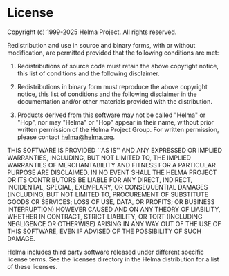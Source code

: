 # License

Copyright (c) 1999-2025 Helma Project. All rights reserved.

Redistribution and use in source and binary forms, with or without
modification, are permitted provided that the following conditions
are met:

1. Redistributions of source code must retain the above copyright
   notice, this list of conditions and the following disclaimer.

2. Redistributions in binary form must reproduce the above copyright
   notice, this list of conditions and the following disclaimer in
   the documentation and/or other materials provided with the
   distribution.

3. Products derived from this software may not be called "Helma"
   or "Hop", nor may "Helma" or "Hop" appear in their name, without
   prior written permission of the Helma Project Group. For written
   permission, please contact helma@helma.org.

THIS SOFTWARE IS PROVIDED ``AS IS'' AND ANY EXPRESSED OR IMPLIED
WARRANTIES, INCLUDING, BUT NOT LIMITED TO, THE IMPLIED WARRANTIES
OF MERCHANTABILITY AND FITNESS FOR A PARTICULAR PURPOSE ARE
DISCLAIMED. IN NO EVENT SHALL THE HELMA PROJECT OR ITS
CONTRIBUTORS BE LIABLE FOR ANY DIRECT, INDIRECT, INCIDENTAL,
SPECIAL, EXEMPLARY, OR CONSEQUENTIAL DAMAGES (INCLUDING, BUT
NOT LIMITED TO, PROCUREMENT OF SUBSTITUTE GOODS OR SERVICES;
LOSS OF USE, DATA, OR PROFITS; OR BUSINESS INTERRUPTION)
HOWEVER CAUSED AND ON ANY THEORY OF LIABILITY, WHETHER IN CONTRACT,
STRICT LIABILITY, OR TORT (INCLUDING NEGLIGENCE OR OTHERWISE)
ARISING IN ANY WAY OUT OF THE USE OF THIS SOFTWARE, EVEN IF ADVISED
OF THE POSSIBILITY OF SUCH DAMAGE.

Helma includes third party software released under different specific
license terms. See the licenses directory in the Helma distribution
for a list of these licenses.
